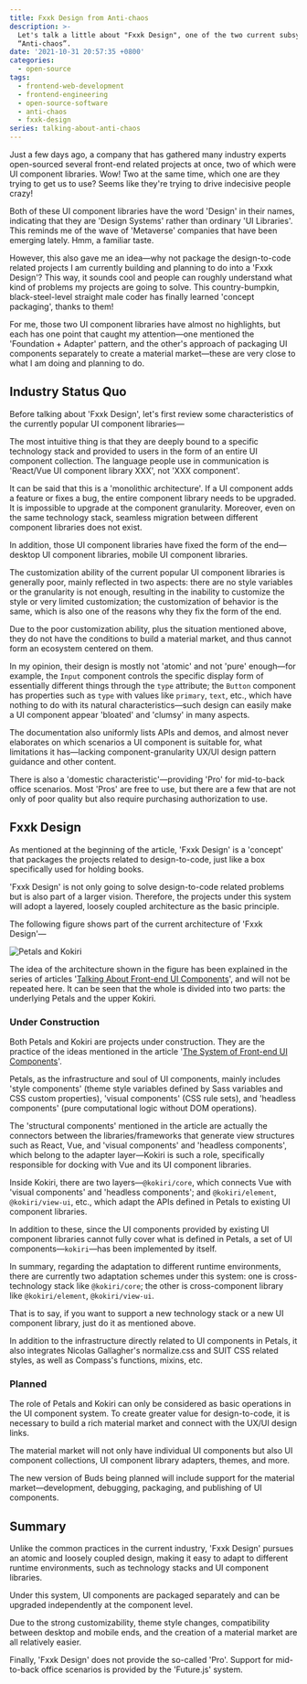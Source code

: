 ```yaml
---
title: Fxxk Design from Anti-chaos
description: >-
  Let's talk a little about "Fxxk Design", one of the two current subsystems of
  “Anti-chaos”.
date: '2021-10-31 20:57:35 +0800'
categories:
  - open-source
tags:
  - frontend-web-development
  - frontend-engineering
  - open-source-software
  - anti-chaos
  - fxxk-design
series: talking-about-anti-chaos
---
```


Just a few days ago, a company that has gathered many industry experts open-sourced several front-end related projects at once, two of which were UI component libraries. Wow! Two at the same time, which one are they trying to get us to use? Seems like they're trying to drive indecisive people crazy!

Both of these UI component libraries have the word 'Design' in their names, indicating that they are 'Design Systems' rather than ordinary 'UI Libraries'. This reminds me of the wave of 'Metaverse' companies that have been emerging lately. Hmm, a familiar taste.

However, this also gave me an idea—why not package the design-to-code related projects I am currently building and planning to do into a 'Fxxk Design'? This way, it sounds cool and people can roughly understand what kind of problems my projects are going to solve. This country-bumpkin, black-steel-level straight male coder has finally learned 'concept packaging', thanks to them!

For me, those two UI component libraries have almost no highlights, but each has one point that caught my attention—one mentioned the 'Foundation + Adapter' pattern, and the other's approach of packaging UI components separately to create a material market—these are very close to what I am doing and planning to do.

## Industry Status Quo

Before talking about 'Fxxk Design', let's first review some characteristics of the currently popular UI component libraries—

The most intuitive thing is that they are deeply bound to a specific technology stack and provided to users in the form of an entire UI component collection. The language people use in communication is 'React/Vue UI component library XXX', not 'XXX component'.

It can be said that this is a 'monolithic architecture'. If a UI component adds a feature or fixes a bug, the entire component library needs to be upgraded. It is impossible to upgrade at the component granularity. Moreover, even on the same technology stack, seamless migration between different component libraries does not exist.

In addition, those UI component libraries have fixed the form of the end—desktop UI component libraries, mobile UI component libraries.

The customization ability of the current popular UI component libraries is generally poor, mainly reflected in two aspects: there are no style variables or the granularity is not enough, resulting in the inability to customize the style or very limited customization; the customization of behavior is the same, which is also one of the reasons why they fix the form of the end.

Due to the poor customization ability, plus the situation mentioned above, they do not have the conditions to build a material market, and thus cannot form an ecosystem centered on them.

In my opinion, their design is mostly not 'atomic' and not 'pure' enough—for example, the `Input` component controls the specific display form of essentially different things through the `type` attribute; the `Button` component has properties such as `type` with values like `primary`, `text`, etc., which have nothing to do with its natural characteristics—such design can easily make a UI component appear 'bloated' and 'clumsy' in many aspects.

The documentation also uniformly lists APIs and demos, and almost never elaborates on which scenarios a UI component is suitable for, what limitations it has—lacking component-granularity UX/UI design pattern guidance and other content.

There is also a 'domestic characteristic'—providing 'Pro' for mid-to-back office scenarios. Most 'Pros' are free to use, but there are a few that are not only of poor quality but also require purchasing authorization to use.

## Fxxk Design

As mentioned at the beginning of the article, 'Fxxk Design' is a 'concept' that packages the projects related to design-to-code, just like a box specifically used for holding books.

'Fxxk Design' is not only going to solve design-to-code related problems but is also part of a larger vision. Therefore, the projects under this system will adopt a layered, loosely coupled architecture as the basic principle.

The following figure shows part of the current architecture of 'Fxxk Design'—

![Petals and Kokiri](architecture-of-petals-and-kokiri.png)

The idea of the architecture shown in the figure has been explained in the series of articles '[Talking About Front-end UI Components](/series/talking-about-frontend-ui-components/)', and will not be repeated here. It can be seen that the whole is divided into two parts: the underlying Petals and the upper Kokiri.

### Under Construction

Both Petals and Kokiri are projects under construction. They are the practice of the ideas mentioned in the article '[The System of Front-end UI Components](/posts/the-system-of-frontend-ui-components/)'.

Petals, as the infrastructure and soul of UI components, mainly includes 'style components' (theme style variables defined by Sass variables and CSS custom properties), 'visual components' (CSS rule sets), and 'headless components' (pure computational logic without DOM operations).

The 'structural components' mentioned in the article are actually the connectors between the libraries/frameworks that generate view structures such as React, Vue, and 'visual components' and 'headless components', which belong to the adapter layer—Kokiri is such a role, specifically responsible for docking with Vue and its UI component libraries.

Inside Kokiri, there are two layers—`@kokiri/core`, which connects Vue with 'visual components' and 'headless components'; and `@kokiri/element`, `@kokiri/view-ui`, etc., which adapt the APIs defined in Petals to existing UI component libraries.

In addition to these, since the UI components provided by existing UI component libraries cannot fully cover what is defined in Petals, a set of UI components—`kokiri`—has been implemented by itself.

In summary, regarding the adaptation to different runtime environments, there are currently two adaptation schemes under this system: one is cross-technology stack like `@kokiri/core`; the other is cross-component library like `@kokiri/element`, `@kokiri/view-ui`.

That is to say, if you want to support a new technology stack or a new UI component library, just do it as mentioned above.

In addition to the infrastructure directly related to UI components in Petals, it also integrates Nicolas Gallagher's normalize.css and SUIT CSS related styles, as well as Compass's functions, mixins, etc.

### Planned

The role of Petals and Kokiri can only be considered as basic operations in the UI component system. To create greater value for design-to-code, it is necessary to build a rich material market and connect with the UX/UI design links.

The material market will not only have individual UI components but also UI component collections, UI component library adapters, themes, and more.

The new version of Buds being planned will include support for the material market—development, debugging, packaging, and publishing of UI components.

## Summary

Unlike the common practices in the current industry, 'Fxxk Design' pursues an atomic and loosely coupled design, making it easy to adapt to different runtime environments, such as technology stacks and UI component libraries.

Under this system, UI components are packaged separately and can be upgraded independently at the component level.

Due to the strong customizability, theme style changes, compatibility between desktop and mobile ends, and the creation of a material market are all relatively easier.

Finally, 'Fxxk Design' does not provide the so-called 'Pro'. Support for mid-to-back office scenarios is provided by the 'Future.js' system.